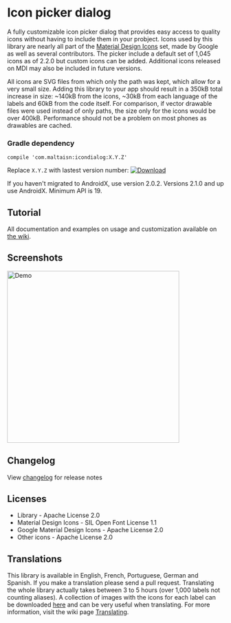 # Icon picker dialog
A fully customizable icon picker dialog that provides easy access to quality icons without having to include them in your probject. Icons used by this library are nearly all part of the [Material Design Icons](https://github.com/Templarian/MaterialDesign) set, made by Google as well as several contributors. The picker include a default set of 1,045 icons as of 2.2.0 but custom icons can be added. Additional icons released on MDI may also be included in future versions.

All icons are SVG files from which only the path was kept, which allow for a very small size. Adding this library to your app should result in a 350kB total increase in size: ~140kB from the icons, ~30kB from each language of the labels and 60kB from the code itself. For comparison, if vector drawable files were used instead of only paths, the size only for the icons would be over 400kB. Performance should not be a problem on most phones as drawables are cached.

### Gradle dependency
`compile 'com.maltaisn:icondialog:X.Y.Z'`

Replace `X.Y.Z` with lastest version number: [ ![Download](https://api.bintray.com/packages/maltaisn/icon-dialog/icon-dialog/images/download.svg) ](https://bintray.com/maltaisn/icon-dialog/icon-dialog/_latestVersion)

If you haven't migrated to AndroidX, use version 2.0.2. Versions 2.1.0 and up use AndroidX. Minimum API is 19.

## Tutorial
All documentation and examples on usage and customization available on [the wiki](https://github.com/maltaisn/icondialoglib/wiki).

## Screenshots
<img src="screenshots/demo.gif" alt="Demo" width="400px"/>

## Changelog
View [changelog](https://github.com/maltaisn/icondialoglib/blob/master/CHANGELOG.md) for release notes

## Licenses
- Library - Apache License 2.0
- Material Design Icons - SIL Open Font License 1.1
- Google Material Design Icons - Apache License 2.0
- Other icons - Apache License 2.0

## Translations
This library is available in English, French, Portuguese, German and Spanish. If you make a translation please send a pull request. Translating the whole library actually takes between 3 to 5 hours (over 1,000 labels not counting aliases). A collection of images with the icons for each label can be downloaded [here](https://github.com/maltaisn/icondialoglib/files/2957686/label-images.zip) and can be very useful when translating. For more information, visit the wiki page [Translating](https://github.com/maltaisn/icondialoglib/wiki/Translating).